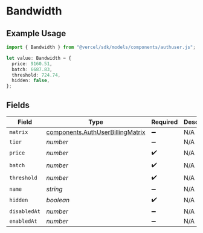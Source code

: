 # Bandwidth

## Example Usage

```typescript
import { Bandwidth } from "@vercel/sdk/models/components/authuser.js";

let value: Bandwidth = {
  price: 9160.51,
  batch: 6687.83,
  threshold: 724.74,
  hidden: false,
};
```

## Fields

| Field                                                                                | Type                                                                                 | Required                                                                             | Description                                                                          |
| ------------------------------------------------------------------------------------ | ------------------------------------------------------------------------------------ | ------------------------------------------------------------------------------------ | ------------------------------------------------------------------------------------ |
| `matrix`                                                                             | [components.AuthUserBillingMatrix](../../models/components/authuserbillingmatrix.md) | :heavy_minus_sign:                                                                   | N/A                                                                                  |
| `tier`                                                                               | *number*                                                                             | :heavy_minus_sign:                                                                   | N/A                                                                                  |
| `price`                                                                              | *number*                                                                             | :heavy_check_mark:                                                                   | N/A                                                                                  |
| `batch`                                                                              | *number*                                                                             | :heavy_check_mark:                                                                   | N/A                                                                                  |
| `threshold`                                                                          | *number*                                                                             | :heavy_check_mark:                                                                   | N/A                                                                                  |
| `name`                                                                               | *string*                                                                             | :heavy_minus_sign:                                                                   | N/A                                                                                  |
| `hidden`                                                                             | *boolean*                                                                            | :heavy_check_mark:                                                                   | N/A                                                                                  |
| `disabledAt`                                                                         | *number*                                                                             | :heavy_minus_sign:                                                                   | N/A                                                                                  |
| `enabledAt`                                                                          | *number*                                                                             | :heavy_minus_sign:                                                                   | N/A                                                                                  |